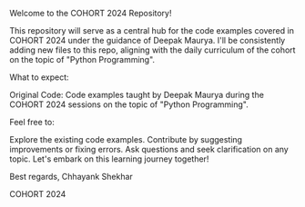 Welcome to the COHORT 2024 Repository!

This repository will serve as a central hub for the code examples covered in COHORT 2024 under the guidance of Deepak Maurya. I'll be consistently adding new files to this repo, aligning with the daily curriculum of the cohort on the topic of "Python Programming".

What to expect:

Original Code: Code examples taught by Deepak Maurya during the COHORT 2024 sessions on the topic of "Python Programming".

Feel free to:

Explore the existing code examples.
Contribute by suggesting improvements or fixing errors.
Ask questions and seek clarification on any topic.
Let's embark on this learning journey together!

Best regards,
Chhayank Shekhar

COHORT 2024
